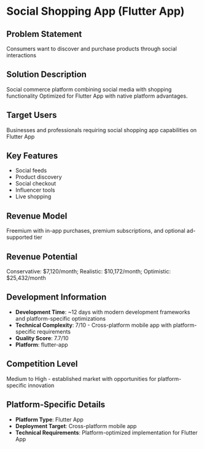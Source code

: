 # Social Shopping App (Flutter App)

## Problem Statement
Consumers want to discover and purchase products through social interactions

## Solution Description
Social commerce platform combining social media with shopping functionality Optimized for Flutter App with native platform advantages.

## Target Users
Businesses and professionals requiring social shopping app capabilities on Flutter App

## Key Features
- Social feeds
- Product discovery
- Social checkout
- Influencer tools
- Live shopping

## Revenue Model
Freemium with in-app purchases, premium subscriptions, and optional ad-supported tier

## Revenue Potential
Conservative: $7,120/month; Realistic: $10,172/month; Optimistic: $25,432/month

## Development Information
- **Development Time**: ~12 days with modern development frameworks and platform-specific optimizations
- **Technical Complexity**: 7/10 - Cross-platform mobile app with platform-specific requirements
- **Quality Score**: 7.7/10
- **Platform**: flutter-app

## Competition Level
Medium to High - established market with opportunities for platform-specific innovation

## Platform-Specific Details
- **Platform Type**: Flutter App
- **Deployment Target**: Cross-platform mobile app
- **Technical Requirements**: Platform-optimized implementation for Flutter App
